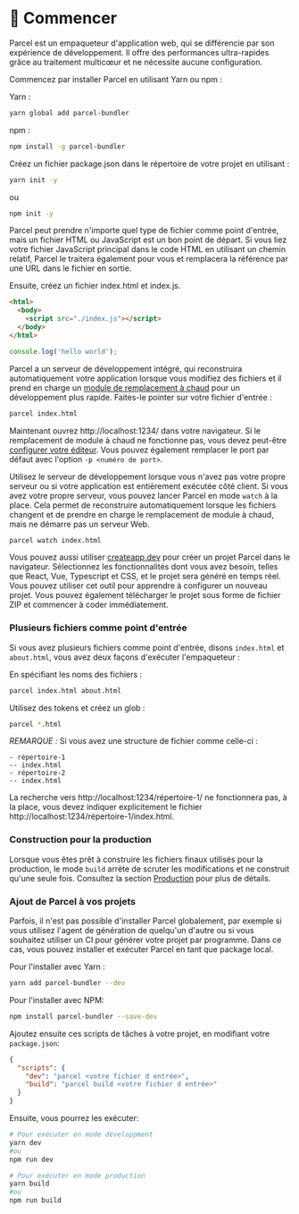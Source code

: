 # 🚀 Commencer

Parcel est un empaqueteur d'application web, qui se différencie par son expérience de développement. Il offre des performances ultra-rapides grâce au traitement multicœur et ne nécessite aucune configuration.

Commencez par installer Parcel en utilisant Yarn ou npm :

Yarn :

```bash
yarn global add parcel-bundler
```

npm :

```bash
npm install -g parcel-bundler
```

Créez un fichier package.json dans le répertoire de votre projet en utilisant :

```bash
yarn init -y
```

ou

```bash
npm init -y
```

Parcel peut prendre n'importe quel type de fichier comme point d'entrée, mais un fichier HTML ou JavaScript est un bon point de départ. Si vous liez votre fichier JavaScript principal dans le code HTML en utilisant un chemin relatif, Parcel le traitera également pour vous et remplacera la référence par une URL dans le fichier en sortie.

Ensuite, créez un fichier index.html et index.js.

```html
<html>
  <body>
    <script src="./index.js"></script>
  </body>
</html>
```

```javascript
console.log('hello world');
```

Parcel a un serveur de développement intégré, qui reconstruira automatiquement votre application lorsque vous modifiez des fichiers et il prend en charge un [module de remplacement à chaud](hmr.html) pour un développement plus rapide. Faites-le pointer sur votre fichier d'entrée :

```bash
parcel index.html
```

Maintenant ouvrez http://localhost:1234/ dans votre navigateur. Si le remplacement de module à chaud ne fonctionne pas, vous devez peut-être [configurer votre éditeur](hmr.html#safe-write). Vous pouvez également remplacer le port par défaut avec l'option `-p <numéro de port>`.

Utilisez le serveur de développement lorsque vous n'avez pas votre propre serveur ou si votre application est entièrement exécutée côté client. Si vous avez votre propre serveur, vous pouvez lancer Parcel en mode `watch` à la place. Cela permet de reconstruire automatiquement lorsque les fichiers changent et de prendre en charge le remplacement de module à chaud, mais ne démarre pas un serveur Web.

```bash
parcel watch index.html
```

Vous pouvez aussi utiliser [createapp.dev](https://createapp.dev/parcel) pour créer un projet Parcel dans le navigateur. Sélectionnez les fonctionnalités dont vous avez besoin, telles que React, Vue, Typescript et CSS, et le projet sera généré en temps réel. Vous pouvez utiliser cet outil pour apprendre à configurer un nouveau projet. Vous pouvez également télécharger le projet sous forme de fichier ZIP et commencer à coder immédiatement.

### Plusieurs fichiers comme point d'entrée

Si vous avez plusieurs fichiers comme point d'entrée, disons `index.html` et `about.html`, vous avez deux façons d'exécuter l'empaqueteur :

En spécifiant les noms des fichiers :

```bash
parcel index.html about.html
```

Utilisez des tokens et créez un glob :

```bash
parcel *.html
```

_REMARQUE :_ Si vous avez une structure de fichier comme celle-ci :

```
- répertoire-1
-- index.html
- répertoire-2
-- index.html
```

La recherche vers http://localhost:1234/répertoire-1/ ne fonctionnera pas, à la place, vous devez indiquer explicitement le fichier http://localhost:1234/répertoire-1/index.html.

### Construction pour la production

Lorsque vous êtes prêt à construire les fichiers finaux utilisés pour la production, le mode `build` arrête de scruter les modifications et ne construit qu'une seule fois. Consultez la section [Production](production.html) pour plus de détails.

### Ajout de Parcel à vos projets

Parfois, il n'est pas possible d'installer Parcel globalement, par exemple si vous utilisez l'agent de génération de quelqu'un d'autre ou si vous souhaitez utiliser un CI pour générer votre projet par programme. Dans ce cas, vous pouvez installer et exécuter Parcel en tant que package local.

Pour l'installer avec Yarn :

```bash
yarn add parcel-bundler --dev
```

Pour l'installer avec NPM:

```bash
npm install parcel-bundler --save-dev
```

Ajoutez ensuite ces scripts de tâches à votre projet, en modifiant votre `package.json`:

```json
{
  "scripts": {
    "dev": "parcel <votre fichier d entrée>",
    "build": "parcel build <votre fichier d entrée>"
  }
}
```

Ensuite, vous pourrez les exécuter:

```bash
# Pour exécuter en mode développment
yarn dev
#ou
npm run dev

# Pour exécuter en mode production
yarn build
#ou
npm run build
```
